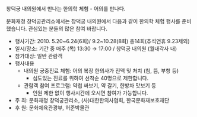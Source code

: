 창덕궁 내의원에서 만나는 한의학 체험 - 어의를 만나다.

문화재청 창덕궁관리소에서는 창덕궁 내의원에서 다음과 같이 한의학 체험 행사를 준비했습니다. 관심있는 분들의 많은 참여 바랍니다.

- 행사기간: 2010. 5.20~6.24(6회)/ 9.2~10.28(8회) 총14회(추석연휴 9.23제외)
- 일시/장소: 기간 중 매주 (목) 13:30 → 17:00 / 창덕궁 내의원 (궐내각사 내)
- 참가대상: 일반 관람객
- 행사내용
  - 내의원 궁중진료 체험: 어의 복장 한의사가 진맥 및 처치 (침, 뜸, 부항 등)
    - 심도있는 진료를 위하여 선착순 40명으로 제한합니다.
  - 관람객 참여 프로그램: 약첩 싸보기, 약 갈기, 한방차 맛보기 등
    - 인원 제한 없이 행사시간에 오시면 참여가 가능합니다.
- 주 최: 문화재청 창덕궁관리소, (사)대한한의사협회, 한국문화재보호재단
- 후 원: 문화체육관광부, 허준박물관
